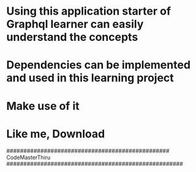 # Using this application starter of Graphql learner can easily understand the concepts

# Dependencies can be implemented and used in this learning project

# Make use of it

# Like me, Download


################################################  CodeMasterThiru ####################################################
